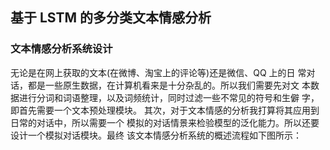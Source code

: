 ## 基于 LSTM 的多分类文本情感分析
### 文本情感分析系统设计
无论是在网上获取的文本(在微博、淘宝上的评论等)还是微信、QQ 上的日
常对话，都是一些原生数据，在计算机看来是十分杂乱的。所以我们需要先对文
本数据进行分词和词语整理，以及词频统计，同时过滤一些不常见的符号和生僻
字，即首先需要一个文本预处理模块。
其次，对于文本情感的分析我打算将其应用到日常的对话中，所以需要一个
模拟的对话情景来检验模型的泛化能力。所以还要设计一个模拟对话模块。最终
该文本情感分析系统的概述流程如下图所示：


